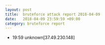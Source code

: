 ```yaml
---
layout: post
title:  bruteforce attack report 2018-04-09
date:   2018-04-09 23:59:59 +09:00
category: bruteforce report
---
```


* 19:59 unknown[37.49.230.148]
